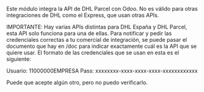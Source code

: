 Este módulo integra la API de DHL Parcel con Odoo. No es válido para
otras integraciones de DHL como el Express, que usan otras APIs.

IMPORTANTE: Hay varias APIs distintas para DHL España y DHL Parcel, esta
API solo funciona para una de ellas. Para notificar y pedir las
credenciales correctas a tu comercial de integración, se puede pasar el
documento que hay en /doc para indicar exactamente cuál es la API que se
quiere usar. El formato de las credenciales que se usan en esta es el
siguiente:

Usuario: 11000000EMPRESA Pass: xxxxxxxx-xxxx-xxxx-xxxx-xxxxxxxxxxxx

Puede que acepte algún otro, pero no puedo verificarlo.
